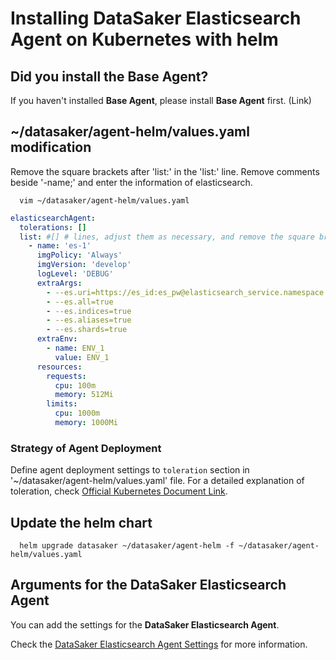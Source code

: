 # Installing DataSaker Elasticsearch Agent on Kubernetes with helm

## Did you install the Base Agent?

If you haven't installed **Base Agent**, please install **Base Agent** first. (Link)

## ~/datasaker/agent-helm/values.yaml modification

Remove the square brackets after 'list:' in the 'list:' line.
Remove comments beside '-name;' and enter the information of elasticsearch.

``` shell
  vim ~/datasaker/agent-helm/values.yaml
```

```yaml
elasticsearchAgent:
  tolerations: []
  list: #[] # lines, adjust them as necessary, and remove the square brackets after 'list:'.
    - name: 'es-1'
      imgPolicy: 'Always'
      imgVersion: 'develop'
      logLevel: 'DEBUG'
      extraArgs:
        - --es.uri=https://es_id:es_pw@elasticsearch_service.namespace.svc.cluster.local:9200
        - --es.all=true
        - --es.indices=true
        - --es.aliases=true
        - --es.shards=true
      extraEnv:
        - name: ENV_1
          value: ENV_1
      resources:
        requests:
          cpu: 100m
          memory: 512Mi
        limits:
          cpu: 1000m
          memory: 1000Mi
```

### Strategy of Agent Deployment

Define agent deployment settings to `toleration` section in '~/datasaker/agent-helm/values.yaml' file. For a detailed explanation of toleration, check [Official Kubernetes Document Link](https://kubernetes.io/docs/concepts/scheduling-eviction/taint-and-toleration/).

## Update the helm chart

```shell
  helm upgrade datasaker ~/datasaker/agent-helm -f ~/datasaker/agent-helm/values.yaml
```

## Arguments for the DataSaker Elasticsearch Agent

You can add the settings for the **DataSaker Elasticsearch Agent**.

Check the [DataSaker Elasticsearch Agent Settings](../../../../settings/dsk-elasticsearch-agent/settings.md) for more information.
